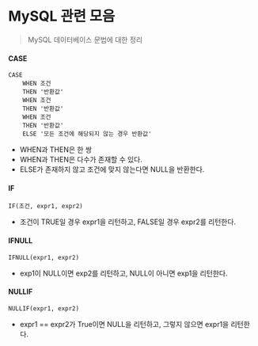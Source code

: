 # MySQL 관련 모음
> MySQL 데이터베이스 문법에 대한 정리

#### CASE
    CASE 
        WHEN 조건
        THEN '반환값'
        WHEN 조건
        THEN '반환값'
        WHEN 조건
        THEN '반환값'
        ELSE '모든 조건에 해당되지 않는 경우 반환값'
 - WHEN과 THEN은 한 쌍
 - WHEN과 THEN은 다수가 존재할 수 있다.
 - ELSE가 존재하지 않고 조건에 맞지 않는다면 NULL을 반환한다.
#### IF
    IF(조건, expr1, expr2)
 - 조건이 TRUE일 경우 expr1을 리턴하고, FALSE일 경우 expr2를 리턴한다.
#### IFNULL
    IFNULL(expr1, expr2)
 - exp1이 NULL이면 exp2를 리턴하고, NULL이 아니면 exp1을 리턴한다.

#### NULLIF
    NULLIF(expr1, expr2)
 - expr1 == expr2가 True이면 NULL을 리턴하고, 그렇지 않으면 expr1을 리턴한다.